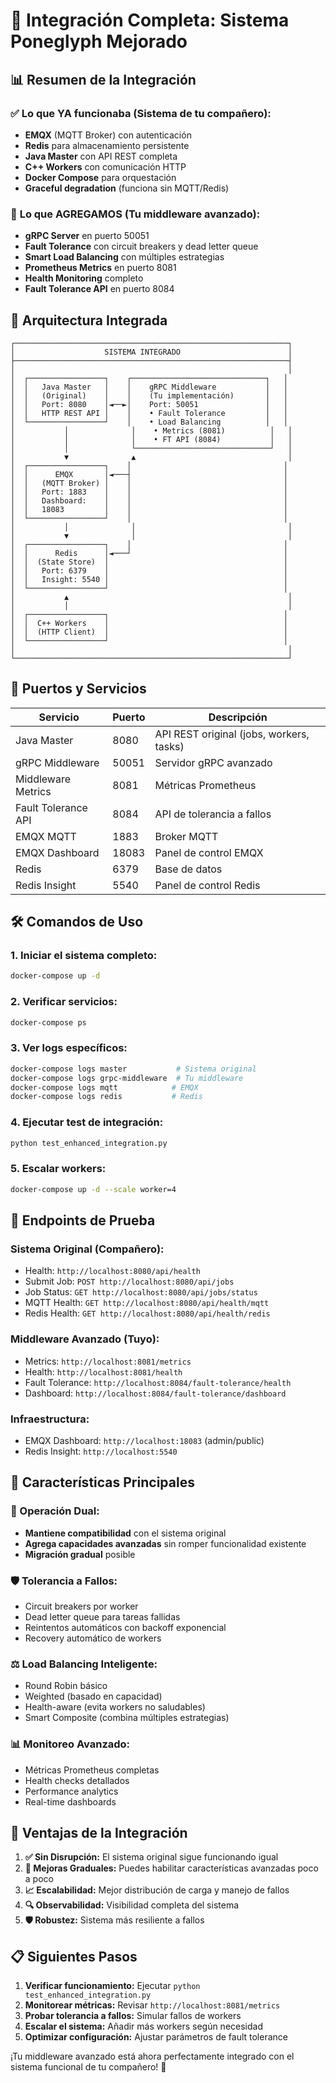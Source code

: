 # 🎯 Integración Completa: Sistema Poneglyph Mejorado

## 📊 Resumen de la Integración

### ✅ **Lo que YA funcionaba (Sistema de tu compañero):**
- **EMQX** (MQTT Broker) con autenticación
- **Redis** para almacenamiento persistente  
- **Java Master** con API REST completa
- **C++ Workers** con comunicación HTTP
- **Docker Compose** para orquestación
- **Graceful degradation** (funciona sin MQTT/Redis)

### 🚀 **Lo que AGREGAMOS (Tu middleware avanzado):**
- **gRPC Server** en puerto 50051
- **Fault Tolerance** con circuit breakers y dead letter queue
- **Smart Load Balancing** con múltiples estrategias
- **Prometheus Metrics** en puerto 8081
- **Health Monitoring** completo
- **Fault Tolerance API** en puerto 8084

## 🔗 Arquitectura Integrada

```
┌─────────────────────────────────────────────────────────────┐
│                    SISTEMA INTEGRADO                        │
├─────────────────────────────────────────────────────────────┤
│                                                             │
│  ┌─────────────────┐    ┌──────────────────────────────┐   │
│  │   Java Master   │    │    gRPC Middleware           │   │
│  │   (Original)    │    │    (Tu implementación)       │   │
│  │   Port: 8080    │◄──►│    Port: 50051               │   │
│  │   HTTP REST API │    │    • Fault Tolerance         │   │
│  └─────────────────┘    │    • Load Balancing          │   │
│           │              │    • Metrics (8081)          │   │
│           │              │    • FT API (8084)           │   │
│           │              └──────────────────────────────┘   │
│           ▼              ▲                                  │
│  ┌─────────────────┐    │                                  │
│  │      EMQX       │◄───┤                                  │
│  │   (MQTT Broker) │    │                                  │
│  │   Port: 1883    │    │                                  │
│  │   Dashboard:    │    │                                  │
│  │   18083         │    │                                  │
│  └─────────────────┘    │                                  │
│           │              │                                  │
│           ▼              │                                  │
│  ┌─────────────────┐    │                                  │
│  │      Redis      │◄───┘                                  │
│  │  (State Store)  │                                       │
│  │   Port: 6379    │                                       │
│  │   Insight: 5540 │                                       │
│  └─────────────────┘                                       │
│           ▲                                                 │
│           │                                                 │
│  ┌─────────────────┐                                       │
│  │  C++ Workers    │                                       │
│  │  (HTTP Client)  │                                       │
│  └─────────────────┘                                       │
│                                                             │
└─────────────────────────────────────────────────────────────┘
```

## 🚦 Puertos y Servicios

| Servicio | Puerto | Descripción |
|----------|--------|-------------|
| Java Master | 8080 | API REST original (jobs, workers, tasks) |
| gRPC Middleware | 50051 | Servidor gRPC avanzado |
| Middleware Metrics | 8081 | Métricas Prometheus |
| Fault Tolerance API | 8084 | API de tolerancia a fallos |
| EMQX MQTT | 1883 | Broker MQTT |
| EMQX Dashboard | 18083 | Panel de control EMQX |
| Redis | 6379 | Base de datos |
| Redis Insight | 5540 | Panel de control Redis |

## 🛠️ Comandos de Uso

### 1. **Iniciar el sistema completo:**
```bash
docker-compose up -d
```

### 2. **Verificar servicios:**
```bash
docker-compose ps
```

### 3. **Ver logs específicos:**
```bash
docker-compose logs master           # Sistema original
docker-compose logs grpc-middleware  # Tu middleware
docker-compose logs mqtt            # EMQX
docker-compose logs redis           # Redis
```

### 4. **Ejecutar test de integración:**
```bash
python test_enhanced_integration.py
```

### 5. **Escalar workers:**
```bash
docker-compose up -d --scale worker=4
```

## 🧪 Endpoints de Prueba

### **Sistema Original (Compañero):**
- Health: `http://localhost:8080/api/health`
- Submit Job: `POST http://localhost:8080/api/jobs`
- Job Status: `GET http://localhost:8080/api/jobs/status`
- MQTT Health: `GET http://localhost:8080/api/health/mqtt`
- Redis Health: `GET http://localhost:8080/api/health/redis`

### **Middleware Avanzado (Tuyo):**
- Metrics: `http://localhost:8081/metrics`
- Health: `http://localhost:8081/health`
- Fault Tolerance: `http://localhost:8084/fault-tolerance/health`
- Dashboard: `http://localhost:8084/fault-tolerance/dashboard`

### **Infraestructura:**
- EMQX Dashboard: `http://localhost:18083` (admin/public)
- Redis Insight: `http://localhost:5540`

## 🎯 Características Principales

### **🔄 Operación Dual:**
- **Mantiene compatibilidad** con el sistema original
- **Agrega capacidades avanzadas** sin romper funcionalidad existente
- **Migración gradual** posible

### **🛡️ Tolerancia a Fallos:**
- Circuit breakers por worker
- Dead letter queue para tareas fallidas
- Reintentos automáticos con backoff exponencial
- Recovery automático de workers

### **⚖️ Load Balancing Inteligente:**
- Round Robin básico
- Weighted (basado en capacidad)
- Health-aware (evita workers no saludables)
- Smart Composite (combina múltiples estrategias)

### **📊 Monitoreo Avanzado:**
- Métricas Prometheus completas
- Health checks detallados
- Performance analytics
- Real-time dashboards

## 🚀 Ventajas de la Integración

1. **✅ Sin Disrupción:** El sistema original sigue funcionando igual
2. **🔧 Mejoras Graduales:** Puedes habilitar características avanzadas poco a poco
3. **📈 Escalabilidad:** Mejor distribución de carga y manejo de fallos
4. **🔍 Observabilidad:** Visibilidad completa del sistema
5. **🛡️ Robustez:** Sistema más resiliente a fallos

## 📋 Siguientes Pasos

1. **Verificar funcionamiento:** Ejecutar `python test_enhanced_integration.py`
2. **Monitorear métricas:** Revisar `http://localhost:8081/metrics`
3. **Probar tolerancia a fallos:** Simular fallos de workers
4. **Escalar el sistema:** Añadir más workers según necesidad
5. **Optimizar configuración:** Ajustar parámetros de fault tolerance

¡Tu middleware avanzado está ahora perfectamente integrado con el sistema funcional de tu compañero! 🎉